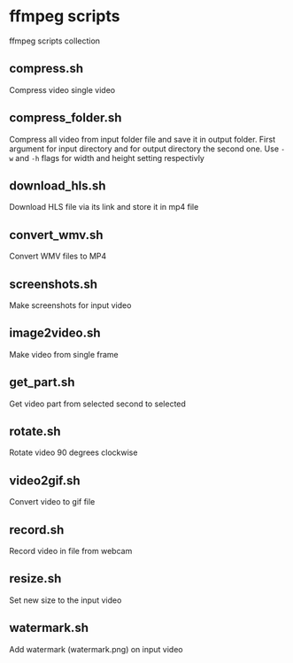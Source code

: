 # ffmpeg scripts
ffmpeg scripts collection

## compress.sh
Compress video single video

## compress_folder.sh
Compress all video from input folder file and save it in output folder.
First argument for input directory and for output directory the second one.
Use `-w` and `-h` flags for width and height setting respectivly

## download_hls.sh
Download HLS file via its link and store it in mp4 file

## convert_wmv.sh
Convert WMV files to MP4

## screenshots.sh
Make screenshots for input video

## image2video.sh
Make video from single frame

## get_part.sh
Get video part from selected second to selected

## rotate.sh
Rotate video 90 degrees clockwise

## video2gif.sh
Convert video to gif file

## record.sh
Record video in file from webcam

## resize.sh
Set new size to the input video

## watermark.sh
Add watermark (watermark.png) on input video
